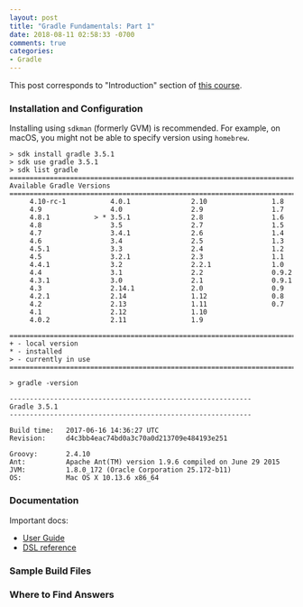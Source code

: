 ```yaml
---
layout: post
title: "Gradle Fundamentals: Part 1"
date: 2018-08-11 02:58:33 -0700
comments: true
categories: 
- Gradle
---
```


This post corresponds to "Introduction" section of [this course](https://www.safaribooksonline.com/videos/gradle-fundamentals/9781491937266).

<!--more-->

### Installation and Configuration

Installing using `sdkman` (formerly GVM) is recommended.
For example, on macOS, you might not be able to specify version using `homebrew`.

``` plain
> sdk install gradle 3.5.1
> sdk use gradle 3.5.1
> sdk list gradle
================================================================================
Available Gradle Versions
================================================================================
     4.10-rc-1           4.0.1               2.10                1.8
     4.9                 4.0                 2.9                 1.7
     4.8.1           > * 3.5.1               2.8                 1.6
     4.8                 3.5                 2.7                 1.5
     4.7                 3.4.1               2.6                 1.4
     4.6                 3.4                 2.5                 1.3
     4.5.1               3.3                 2.4                 1.2
     4.5                 3.2.1               2.3                 1.1
     4.4.1               3.2                 2.2.1               1.0
     4.4                 3.1                 2.2                 0.9.2
     4.3.1               3.0                 2.1                 0.9.1
     4.3                 2.14.1              2.0                 0.9
     4.2.1               2.14                1.12                0.8
     4.2                 2.13                1.11                0.7
     4.1                 2.12                1.10
     4.0.2               2.11                1.9

================================================================================
+ - local version
* - installed
> - currently in use
================================================================================

> gradle -version

------------------------------------------------------------
Gradle 3.5.1
------------------------------------------------------------

Build time:   2017-06-16 14:36:27 UTC
Revision:     d4c3bb4eac74bd0a3c70a0d213709e484193e251

Groovy:       2.4.10
Ant:          Apache Ant(TM) version 1.9.6 compiled on June 29 2015
JVM:          1.8.0_172 (Oracle Corporation 25.172-b11)
OS:           Mac OS X 10.13.6 x86_64
```

### Documentation

Important docs:

* [User Guide](https://gradle.org/guides/)
* [DSL reference](https://docs.gradle.org/current/dsl/)

### Sample Build Files

### Where to Find Answers



